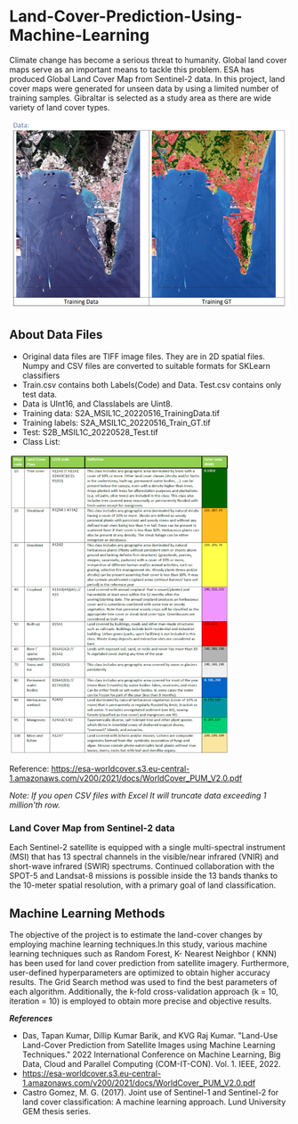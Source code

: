 # Land-Cover-Prediction-Using-Machine-Learning

Climate change has become a serious threat to humanity. Global land cover maps serve as an important
means to tackle this problem. ESA has produced Global Land Cover Map from Sentinel-2 data. 
In this project, land cover maps were generated for  unseen data by using a limited number of training samples. Gibraltar is selected as a study area as there are wide variety of land cover types.

<img src="https://github.com/iremozcann/Land-Cover-Prediction-Using-Machine-Learning/blob/main/images_for_readme/data1.png" alt="alt text" width="600">


## About Data Files
- Original data files are TIFF image files. They are in 2D spatial files. Numpy and CSV files are converted to suitable formats for SKLearn classifiers
- Train.csv contains both Labels(Code) and Data. Test.csv contains only test data.
- Data is UInt16, and Classlabels are Uint8.
- Training data: S2A_MSIL1C_20220516_TrainingData.tif
- Training labels: S2A_MSIL1C_20220516_Train_GT.tif
- Test: S2B_MSIL1C_20220528_Test.tif
- Class List:

<img src="https://github.com/iremozcann/Land-Cover-Prediction-Using-Machine-Learning/blob/main/images_for_readme/class-list.png" alt="alt text" width="400">

Reference: https://esa-worldcover.s3.eu-central-1.amazonaws.com/v200/2021/docs/WorldCover_PUM_V2.0.pdf

*Note: If you open CSV files with Excel It will truncate data exceeding 1 million'th row.*

### Land Cover Map from Sentinel-2 data
Each Sentinel-2 satellite is equipped with a single multi-spectral instrument (MSI) that has 13 spectral channels in the visible/near infrared (VNIR) and short-wave infrared (SWIR) spectrums.
Continued collaboration with the SPOT-5 and Landsat-8 missions is possible inside the 13 bands thanks to the 10-meter spatial resolution, with a primary goal of land classification.

## Machine Learning Methods
The objective of the project is to
estimate the land-cover changes by
employing machine learning techniques.In this study, various machine learning techniques
such as Random Forest, K- Nearest Neighbor ( KNN) has been used for
land cover prediction from satellite imagery. Furthermore,
user-defined hyperparameters are optimized to obtain higher
accuracy results. The Grid Search method was used to find the best
parameters of each algorithm. Additionally, the k-fold cross-validation approach (k = 10, iteration = 10) is employed to obtain more precise and objective results.






***References***
- Das, Tapan Kumar, Dillip Kumar Barik, and KVG Raj Kumar. "Land-Use Land-Cover Prediction from Satellite Images using Machine Learning Techniques." 2022 International Conference on Machine Learning, Big Data, Cloud and Parallel Computing (COM-IT-CON). Vol. 1. IEEE, 2022.
- https://esa-worldcover.s3.eu-central-1.amazonaws.com/v200/2021/docs/WorldCover_PUM_V2.0.pdf
- Castro Gomez, M. G. (2017). Joint use of Sentinel-1 and Sentinel-2 for land cover classification: A machine learning approach. Lund University GEM thesis series.
